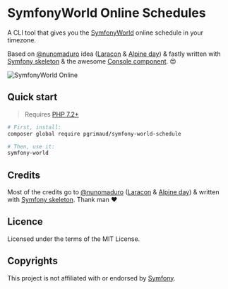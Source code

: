 # SymfonyWorld Online Schedules
A CLI tool that gives you the [SymfonyWorld](https://live.symfony.com/2021-world/schedule) online schedule in your timezone.

Based on [@nunomaduro](https://github.com/nunomaduro) idea ([Laracon](https://github.com/nunomaduro/laracon-schedule) & [Alpine day](https://github.com/nunomaduro/alpine-day-schedule)) & fastly written with [Symfony skeleton](https://symfony.com/doc/current/setup.html#creating-symfony-applications) & the awesome [Console component](https://symfony.com/doc/current/components/console.html). 😍

![SymfonyWorld Online](https://user-images.githubusercontent.com/1866496/121070174-ac218380-c7ce-11eb-8598-610bb7ed2a28.png)

## Quick start

> Requires [PHP 7.2+](https://www.php.net/releases/)

```bash
# First, install:
composer global require pgrimaud/symfony-world-schedule

# Then, use it:
symfony-world
```

## Credits
Most of the credits go to [@nunomaduro](https://github.com/nunomaduro) ([Laracon](https://github.com/nunomaduro/laracon-schedule) & [Alpine day](https://github.com/nunomaduro/alpine-day-schedule)) & written with [Symfony skeleton](https://symfony.com/doc/current/setup.html#creating-symfony-applications). Thank man ❤️

## Licence
Licensed under the terms of the MIT License.

## Copyrights

This project is not affiliated with or endorsed by [Symfony](https://symfony.com/license).